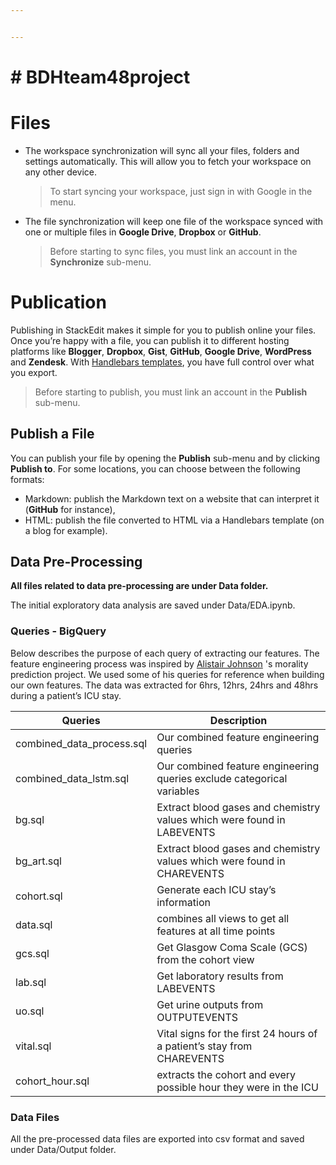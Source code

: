 ```yaml
---


---
```


<h1 id="bdhteam48project"># BDHteam48project</h1>
<h1 id="files">Files</h1>
<ul>
<li>
<p>The workspace synchronization will sync all your files, folders and settings automatically. This will allow you to fetch your workspace on any other device.</p>
<blockquote>
<p>To start syncing your workspace, just sign in with Google in the menu.</p>
</blockquote>
</li>
<li>
<p>The file synchronization will keep one file of the workspace synced with one or multiple files in <strong>Google Drive</strong>, <strong>Dropbox</strong> or <strong>GitHub</strong>.</p>
<blockquote>
<p>Before starting to sync files, you must link an account in the <strong>Synchronize</strong> sub-menu.</p>
</blockquote>
</li>
</ul>
<h1 id="publication">Publication</h1>
<p>Publishing in StackEdit makes it simple for you to publish online your files. Once you’re happy with a file, you can publish it to different hosting platforms like <strong>Blogger</strong>, <strong>Dropbox</strong>, <strong>Gist</strong>, <strong>GitHub</strong>, <strong>Google Drive</strong>, <strong>WordPress</strong> and <strong>Zendesk</strong>. With <a href="http://handlebarsjs.com/">Handlebars templates</a>, you have full control over what you export.</p>
<blockquote>
<p>Before starting to publish, you must link an account in the <strong>Publish</strong> sub-menu.</p>
</blockquote>
<h2 id="publish-a-file">Publish a File</h2>
<p>You can publish your file by opening the <strong>Publish</strong> sub-menu and by clicking <strong>Publish to</strong>. For some locations, you can choose between the following formats:</p>
<ul>
<li>Markdown: publish the Markdown text on a website that can interpret it (<strong>GitHub</strong> for instance),</li>
<li>HTML: publish the file converted to HTML via a Handlebars template (on a blog for example).</li>
</ul>
<h2 id="data-pre-processing">Data Pre-Processing</h2>
<p><strong>All files related to data pre-processing are under Data folder.</strong></p>
<p>The initial exploratory data analysis are saved under Data/EDA.ipynb.</p>
<h3 id="queries---bigquery">Queries - BigQuery</h3>
<p>Below describes the purpose of each query of extracting our features. The feature engineering process was inspired by <a href="https://github.com/alistairewj/mortality-prediction/tree/master/queries">Alistair Johnson</a> 's morality prediction project. We used some of his queries for reference when building our own features. The data was extracted for 6hrs, 12hrs, 24hrs and 48hrs during a patient’s ICU stay.</p>

<table>
<thead>
<tr>
<th>Queries</th>
<th>Description</th>
</tr>
</thead>
<tbody>
<tr>
<td>combined_data_process.sql</td>
<td>Our combined feature engineering queries</td>
</tr>
<tr>
<td>combined_data_lstm.sql</td>
<td>Our combined feature engineering queries exclude categorical variables</td>
</tr>
<tr>
<td>bg.sql</td>
<td>Extract blood gases and chemistry values which were found in LABEVENTS</td>
</tr>
<tr>
<td>bg_art.sql</td>
<td>Extract blood gases and chemistry values which were found in CHAREVENTS</td>
</tr>
<tr>
<td>cohort.sql</td>
<td>Generate each ICU stay’s information</td>
</tr>
<tr>
<td>data.sql</td>
<td>combines all views to get all features at all time points</td>
</tr>
<tr>
<td>gcs.sql</td>
<td>Get Glasgow Coma Scale (GCS) from the cohort view</td>
</tr>
<tr>
<td>lab.sql</td>
<td>Get laboratory results from LABEVENTS</td>
</tr>
<tr>
<td>uo.sql</td>
<td>Get urine outputs from OUTPUTEVENTS</td>
</tr>
<tr>
<td>vital.sql</td>
<td>Vital signs for the first 24 hours of a patient’s stay from CHAREVENTS</td>
</tr>
<tr>
<td>cohort_hour.sql</td>
<td>extracts the cohort and every possible hour they were in the ICU</td>
</tr>
</tbody>
</table><h3 id="data-files">Data Files</h3>
<p>All the pre-processed data files are exported into csv format and saved under Data/Output folder.</p>

